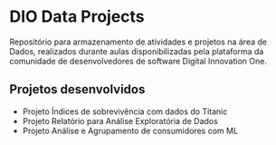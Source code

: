 # DIO Data Projects
Repositório para armazenamento de atividades e projetos na área de Dados, realizados durante aulas disponibilizadas pela plataforma da comunidade de desenvolvedores de software Digital Innovation One.

## Projetos desenvolvidos 
- Projeto Índices de sobrevivência com dados do Titanic 
- Projeto Relatório para Análise Exploratória de Dados
- Projeto Análise e Agrupamento de consumidores com ML
